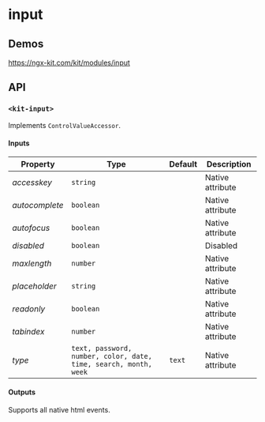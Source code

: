 # input

## Demos

https://ngx-kit.com/kit/modules/input

## API

### `<kit-input>`

Implements `ControlValueAccessor`.

#### Inputs

| Property | Type | Default | Description |
| --- | --- | --- | --- |
| *accesskey* | `string` | | Native attribute |
| *autocomplete* | `boolean` | | Native attribute |
| *autofocus* | `boolean` | | Native attribute |
| *disabled* | `boolean` | | Disabled |
| *maxlength* | `number` | | Native attribute |
| *placeholder* | `string` | | Native attribute |
| *readonly* | `boolean` | | Native attribute |
| *tabindex* | `number` | | Native attribute |
| *type* | `text, password, number, color, date, time, search, month, week` | `text` | Native attribute |

#### Outputs

Supports all native html events. 
